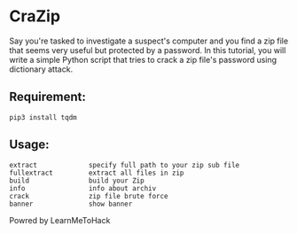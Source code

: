 # CraZip

Say you're tasked to investigate a suspect's computer and you find a zip file that seems very useful but protected by a password. In this tutorial, you will write a simple Python script that tries to crack a zip file's password using dictionary attack.

## Requirement:

    pip3 install tqdm

## Usage:

    extract				specify full path to your zip sub file
    fullextract			extract all files in zip
    build				build your Zip
    info 				info about archiv
    crack				zip file brute force
    banner				show banner




Powred by LearnMeToHack
